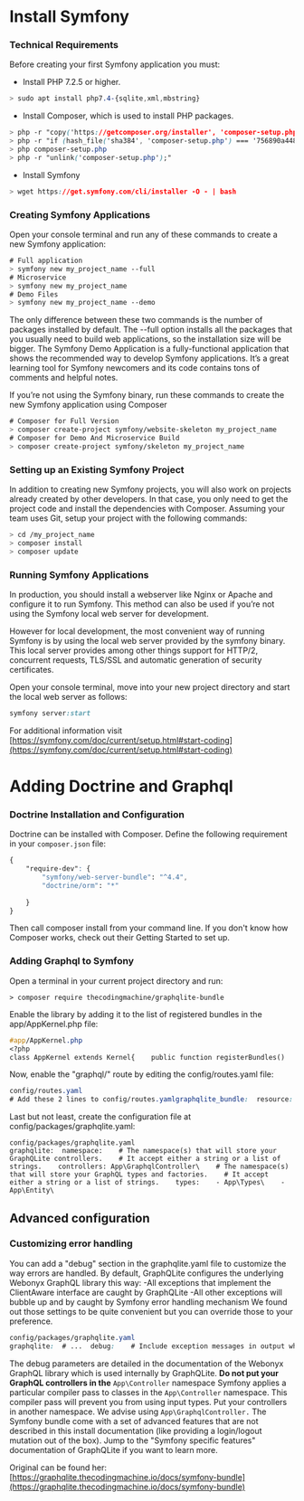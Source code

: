 Install Symfony
=========================
### Technical Requirements
Before creating your first Symfony application you must:

- Install PHP 7.2.5 or higher.
```css
> sudo apt install php7.4-{sqlite,xml,mbstring}
```
- Install Composer, which is used to install PHP packages.

```css 
> php -r "copy('https://getcomposer.org/installer', 'composer-setup.php');"
> php -r "if (hash_file('sha384', 'composer-setup.php') === '756890a4488ce9024fc62c56153228907f1545c228516cbf63f885e036d37e9a59d27d63f46af1d4d07ee0f76181c7d3') { echo 'Installer verified'; } else { echo 'Installer corrupt'; unlink('composer-setup.php'); } echo PHP_EOL;"
> php composer-setup.php
> php -r "unlink('composer-setup.php');"
```
- Install Symfony

```css
> wget https://get.symfony.com/cli/installer -O - | bash
```

### Creating Symfony Applications

Open your console terminal and run any of these commands to create a new Symfony application:
```css
# Full application
> symfony new my_project_name --full
# Microservice
> symfony new my_project_name
# Demo Files
> symfony new my_project_name --demo
```
The only difference between these two commands is the number of packages installed by default. The --full option installs all the packages that you usually need to build web applications, so the installation size will be bigger.
The Symfony Demo Application is a fully-functional application that shows the recommended way to develop Symfony applications. It’s a great learning tool for Symfony newcomers and its code contains tons of comments and helpful notes.


If you’re not using the Symfony binary, run these commands to create the new Symfony application using Composer
```css
# Composer for Full Version
> composer create-project symfony/website-skeleton my_project_name
# Composer for Demo And Microservice Build
> composer create-project symfony/skeleton my_project_name
```

### Setting up an Existing Symfony Project

In addition to creating new Symfony projects, you will also work on projects already created by other developers. In that case, you only need to get the project code and install the dependencies with Composer. Assuming your team uses Git, setup your project with the following commands:
```css
> cd /my_project_name
> composer install
> composer update
```
### Running Symfony Applications

In production, you should install a webserver like Nginx or Apache and configure it to run Symfony. This method can also be used if you’re not using the Symfony local web server for development.

However for local development, the most convenient way of running Symfony is by using the local web server provided by the symfony binary. This local server provides among other things support for HTTP/2, concurrent requests, TLS/SSL and automatic generation of security certificates.

Open your console terminal, move into your new project directory and start the local web server as follows:
```css
symfony server:start
```

For additional information visit [https://symfony.com/doc/current/setup.html#start-coding](https://symfony.com/doc/current/setup.html#start-coding)

Adding Doctrine and Graphql
=========================
### Doctrine Installation and Configuration

Doctrine can be installed with Composer.
Define the following requirement in your `composer.json` file:
```css
{
    "require-dev": {
        "symfony/web-server-bundle": "^4.4",
        "doctrine/orm": "*"
        
    }
}
```
Then call composer install from your command line. If you don't know how Composer works, check out their Getting Started to set up.

### Adding Graphql to Symfony

Open a terminal in your current project directory and run:
```
> composer require thecodingmachine/graphqlite-bundle
```
Enable the library by adding it to the list of registered bundles in the app/AppKernel.php file:
```css
#app/AppKernel.php
<?php
class AppKernel extends Kernel{    public function registerBundles()    {        $bundles = array(            // other bundles...            new TheCodingMachine\GraphQLite\Bundle\GraphQLiteBundle,        );    }}
```
Now, enable the "graphql/" route by editing the config/routes.yaml file:
```css
config/routes.yaml
# Add these 2 lines to config/routes.yamlgraphqlite_bundle:  resource: '@GraphqliteBundle/Resources/config/routes.xml'
```
Last but not least, create the configuration file at config/packages/graphqlite.yaml:
```
config/packages/graphqlite.yaml
graphqlite:  namespace:    # The namespace(s) that will store your GraphQLite controllers.    # It accept either a string or a list of strings.    controllers: App\GraphqlController\    # The namespace(s) that will store your GraphQL types and factories.    # It accept either a string or a list of strings.    types:    - App\Types\    - App\Entity\
```
## Advanced configuration
### Customizing error handling
You can add a "debug" section in the graphqlite.yaml file to customize the way errors are handled. By default, GraphQLite configures the underlying Webonyx GraphQL library this way:
-All exceptions that implement the ClientAware interface are caught by GraphQLite
-All other exceptions will bubble up and by caught by Symfony error handling mechanism
We found out those settings to be quite convenient but you can override those to your preference.
```css
config/packages/graphqlite.yaml
graphqlite:  # ...  debug:    # Include exception messages in output when an error arises.    INCLUDE_DEBUG_MESSAGE: false    # Include stacktrace in output when an error arises.    INCLUDE_TRACE: false    # Exceptions are not caught by the engine and propagated to Symfony.    RETHROW_INTERNAL_EXCEPTIONS: false    # Exceptions that do not implement ClientAware interface are    # not caught by the engine and propagated to Symfony.    RETHROW_UNSAFE_EXCEPTIONS: true
```
The debug parameters are detailed in the documentation of the Webonyx GraphQL library which is used internally by GraphQLite.
**Do not put your GraphQL controllers in the** `App\Controller` namespace Symfony applies a particular compiler pass to classes in the `App\Controller` namespace. This compiler pass will prevent you from using input types. Put your controllers in another namespace. We advise using `App\GraphqlController.`
The Symfony bundle come with a set of advanced features that are not described in this install documentation (like providing a login/logout mutation out of the box). Jump to the "Symfony specific features" documentation of GraphQLite if you want to learn more.



Original can be found her:
[https://graphqlite.thecodingmachine.io/docs/symfony-bundle](https://graphqlite.thecodingmachine.io/docs/symfony-bundle)